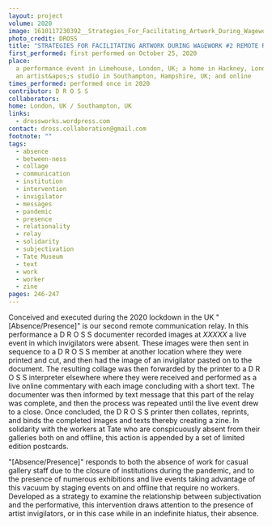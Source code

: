 ```yaml
---
layout: project
volume: 2020
image: 1610117230392__Strategies_For_Facilitating_Artwork_During_Wagework__2_Remote_Relay__Absence_Presence_--D_R_O_S_S.jpg
photo_credit: DROSS
title: "STRATEGIES FOR FACILITATING ARTWORK DURING WAGEWORK #2 REMOTE RELAY [ABSENCE/PRESENCE]"
first_performed: first performed on October 25, 2020
place:
  a performance event in Limehouse, London, UK; a home in Hackney, London, UK;
  an artist&apos;s studio in Southampton, Hampshire, UK; and online
times_performed: performed once in 2020
contributor: D R O S S
collaborators:
home: London, UK / Southampton, UK
links:
  - drossworks.wordpress.com
contact: dross.collaboration@gmail.com
footnote: ""
tags:
  - absence
  - between-ness
  - collage
  - communication
  - institution
  - intervention
  - invigilator
  - messages
  - pandemic
  - presence
  - relationality
  - relay
  - solidarity
  - subjectivation
  - Tate Museum
  - text
  - work
  - worker
  - zine
pages: 246-247
---
```


Conceived and executed during the 2020 lockdown in the UK "[Absence/Presence]" is our second remote communication relay. In this performance a D R O S S documenter recorded images at _XXXXX_ a live event in which invigilators were absent. These images were then sent in sequence to a D R O S S member at another location where they were printed and cut, and then had the image of an invigilator pasted on to the document. The resulting collage was then forwarded by the printer to a D R O S S interpreter elsewhere where they were received and performed as a live online commentary with each image concluding with a short text. The documenter was then informed by text message that this part of the relay was complete, and then the process was repeated until the live event drew to a close. Once concluded, the D R O S S printer then collates, reprints, and binds the completed images and texts thereby creating a zine. In solidarity with the workers at Tate who are conspicuously absent from their galleries both on and offline, this action is appended by a set of limited edition postcards.

"[Absence/Presence]" responds to both the absence of work for casual gallery staff due to the closure of institutions during the pandemic, and to the presence of numerous exhibitions and live events taking advantage of this vacuum by staging events on and offline that require no workers. Developed as a strategy to examine the relationship between subjectivation and the performative, this intervention draws attention to the presence of artist invigilators, or in this case while in an indefinite hiatus, their absence.
